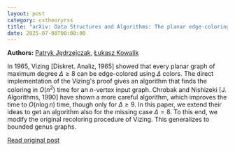 ```yaml
---
layout: post
category: cstheoryrss
title: "arXiv: Data Structures and Algorithms: The planar edge-coloring theorem of Vizing in $O(n\log n)$ time"
date: 2025-07-08T00:00:00
---
```


**Authors:** [Patryk Jędrzejczak](https://dblp.uni-trier.de/search?q=Patryk+J%C4%99drzejczak), [Łukasz Kowalik](https://dblp.uni-trier.de/search?q=%C5%81ukasz+Kowalik)

In 1965, Vizing [Diskret. Analiz, 1965] showed that every planar graph of
maximum degree $\Delta\ge 8$ can be edge-colored using $\Delta$ colors. The
direct implementation of the Vizing's proof gives an algorithm that finds the
coloring in $O(n^2)$ time for an $n$-vertex input graph. Chrobak and Nishizeki
[J. Algorithms, 1990] have shown a more careful algorithm, which improves the
time to $O(n\log n)$ time, though only for $\Delta\ge 9$. In this paper, we
extend their ideas to get an algorithm also for the missing case $\Delta=8$. To
this end, we modify the original recoloring procedure of Vizing. This
generalizes to bounded genus graphs.

[Read original post](http://arxiv.org/abs/2507.04516v1)
